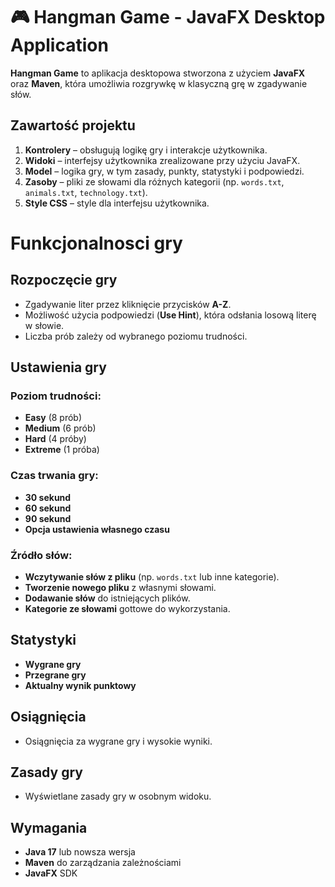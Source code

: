 # 🎮 Hangman Game - JavaFX Desktop Application

**Hangman Game** to aplikacja desktopowa stworzona z użyciem **JavaFX** oraz **Maven**, która umożliwia rozgrywkę w klasyczną grę w zgadywanie słów.

##  Zawartość projektu

1. **Kontrolery** – obsługują logikę gry i interakcje użytkownika.
2. **Widoki** – interfejsy użytkownika zrealizowane przy użyciu JavaFX.
3. **Model** – logika gry, w tym zasady, punkty, statystyki i podpowiedzi.
4. **Zasoby** – pliki ze słowami dla różnych kategorii (np. `words.txt`, `animals.txt`, `technology.txt`).
5. **Style CSS** – style dla interfejsu użytkownika.

#  Funkcjonalnosci gry

##  Rozpoczęcie gry
- Zgadywanie liter przez kliknięcie przycisków **A-Z**.
- Możliwość użycia podpowiedzi (**Use Hint**), która odsłania losową literę w słowie.
- Liczba prób zależy od wybranego poziomu trudności.

##  Ustawienia gry

### Poziom trudności:
-  **Easy** (8 prób)
-  **Medium** (6 prób)
-  **Hard** (4 próby)
-  **Extreme** (1 próba)

### Czas trwania gry:
-  **30 sekund**
-  **60 sekund**
-  **90 sekund**
-  **Opcja ustawienia własnego czasu**

### Źródło słów:
-  **Wczytywanie słów z pliku** (np. `words.txt` lub inne kategorie).
-  **Tworzenie nowego pliku** z własnymi słowami.
-  **Dodawanie słów** do istniejących plików.
-  **Kategorie ze słowami** gottowe do wykorzystania.

##  Statystyki
- **Wygrane gry** 
- **Przegrane gry** 
- **Aktualny wynik punktowy** 

##  Osiągnięcia
- Osiągnięcia za wygrane gry i wysokie wyniki.

##  Zasady gry
- Wyświetlane zasady gry w osobnym widoku.

##  Wymagania

- **Java 17** lub nowsza wersja
- **Maven** do zarządzania zależnościami
- **JavaFX** SDK


